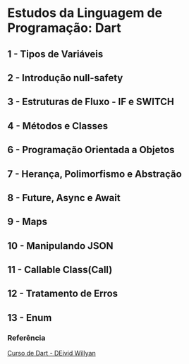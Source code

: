 # Estudos da Linguagem de Programação: **Dart**

## 1 - Tipos de Variáveis

## 2 - Introdução null-safety

## 3 - Estruturas de Fluxo - IF e SWITCH

## 4 - Métodos e Classes

## 6 - Programação Orientada a Objetos

## 7 - Herança, Polimorfismo e Abstração

## 8 - Future, Async e Await

## 9 - Maps

## 10 - Manipulando JSON

## 11 - Callable Class(Call)

## 12 - Tratamento de Erros

## 13 - Enum

### Referência

[Curso de Dart - DEivid Willyan](https://www.youtube.com/watch?v=STdkaNVUKYs&list=PLRpTFz5_57cseSiszvssXO7HKVzOsrI77&index=7)